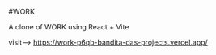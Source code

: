 #WORK

A clone of WORK using React + Vite

visit--> https://work-p6qb-bandita-das-projects.vercel.app/
